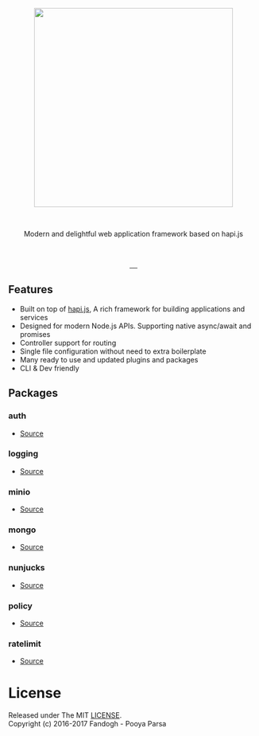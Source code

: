 <p align="center">
<a href="https://bak.js.org">
    <img src="https://github.com/bakjs/bak/raw/dev/artwork/logo.webp" width="400px">
</a>
</p>

<br> <p align="center">Modern and delightful web application framework based on hapi.js</p> <br>

<p align="center">
<a href="https://github.com/bakjs/bak">
    <img alt="" src="https://david-dm.org/bakjs/bak.svg?style=flat-square">
</a>
<a href="https://circleci.com/gh/bakjs/bak">
    <img alt="" src="https://img.shields.io/circleci/project/github/bakjs/bak/master.svg?style=flat-square">
</a>
<a href="https://www.npmjs.com/package/bak">
    <img alt="" src="https://img.shields.io/npm/dt/bak.svg?style=flat-square">
</a>
<a href="https://www.npmjs.com/package/bak">
    <img alt="" src="https://img.shields.io/npm/v/bak.svg?style=flat-square">
</a>
<a href="https://github.com/bakjs/bak">
    <img alt="" src="https://img.shields.io/badge/code%20style-standard-brightgreen.svg?style=flat-square">
</a>
</p>

## Features
- Built on top of [hapi.js](https://hapijs.com), A rich framework for building applications and services
- Designed for modern Node.js APIs. Supporting native async/await and promises
- Controller support for routing
- Single file configuration without need to extra boilerplate
- Many ready to use and updated plugins and packages
- CLI & Dev friendly

## Packages

### auth
- [Source]((./packages/auth))

### logging
- [Source]((./packages/logging))

### minio
- [Source]((./packages/minio))

### mongo
- [Source]((./packages/mongo))

### nunjucks
- [Source]((./packages/nunjucks))


### policy
- [Source]((./packages/policy))

### ratelimit
- [Source]((./packages/ratelimit))

# License
Released under The MIT [LICENSE](./LICENSE).       
Copyright (c) 2016-2017 Fandogh - Pooya Parsa